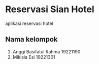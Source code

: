 # Reservasi Sian Hotel
aplikasi reservasi hotel
## Nama kelompok
1. Anggi Basifatul Rahma 19221190
2. Mikisia Esi 19221301
